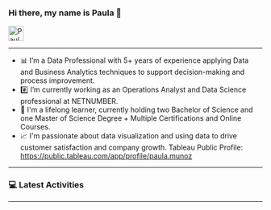 
### Hi there, my name is Paula  👋  

<p align="left">

  <a href="https://www.linkedin.com/in/paulamunoz1/">
    <img src="https://www.vectorlogo.zone/logos/linkedin/linkedin-icon.svg" alt="Paula Munoz LinkedIn Profile" height="30" width="30">
  </a>

</p> 

---




- :bar_chart: I’m a Data Professional with 5+ years of experience applying Data and Business Analytics techniques to support decision-making and process improvement.
- :hash: I’m currently working as an Operations Analyst and Data Science professional at NETNUMBER.
- :pencil: I'm a lifelong learner, currently holding two Bachelor of Science and one Master of Science Degree + Multiple Certifications and Online Courses.
- :chart_with_upwards_trend: I'm passionate about data visualization and using data to drive customer satisfaction and company growth. Tableau Public Profile: https://public.tableau.com/app/profile/paula.munoz

 ---

### :computer: Latest Activities

 ---


<!--
**paulisdataviz/paulisdataviz** is a ✨ _special_ ✨ repository because its `README.md` (this file) appears on your GitHub profile.

Here are some ideas to get you started:

- 🔭 I’m currently working on ...
- 🌱 I’m currently learning ...
- 👯 I’m looking to collaborate on ...
- 🤔 I’m looking for help with ...
- 💬 Ask me about ...
- 📫 How to reach me: ...
- 😄 Pronouns: ...
- ⚡ Fun fact: ...
-->
